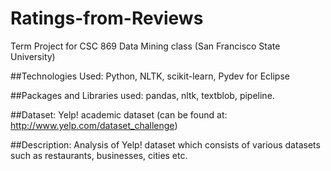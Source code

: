 # Ratings-from-Reviews
Term Project for CSC 869 Data Mining class (San Francisco State University)

##Technologies Used:
Python, NLTK, scikit-learn, Pydev for Eclipse

##Packages and Libraries used:
pandas, nltk, textblob, pipeline.

##Dataset:
Yelp! academic dataset (can be found at: http://www.yelp.com/dataset_challenge)

##Description:
Analysis of Yelp! dataset which consists of various datasets such as restaurants, businesses, cities etc. 
